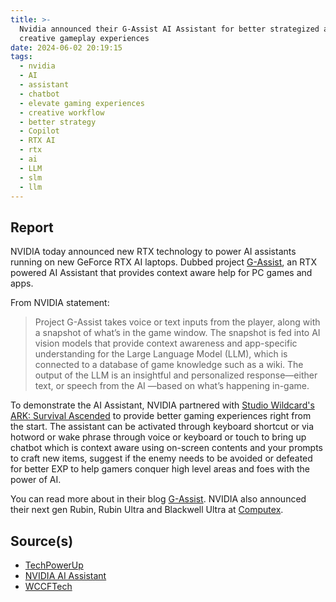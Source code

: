 ```yaml
---
title: >-
  Nvidia announced their G-Assist AI Assistant for better strategized and
  creative gameplay experiences
date: 2024-06-02 20:19:15
tags:
  - nvidia
  - AI
  - assistant
  - chatbot
  - elevate gaming experiences
  - creative workflow
  - better strategy
  - Copilot
  - RTX AI
  - rtx
  - ai
  - LLM
  - slm
  - llm
---
```

## Report

NVIDIA today announced new RTX technology to power AI assistants running on new GeForce RTX AI laptops.<!-- more --> Dubbed project [G-Assist][def], an RTX powered AI Assistant that provides context aware help for PC games and apps.

From NVIDIA statement:
> Project G-Assist takes voice or text inputs from the player, along with a snapshot of what’s in the game window. The snapshot is fed into AI vision models that provide context awareness and app-specific understanding for the Large Language Model (LLM), which is connected to a database of game knowledge such as a wiki. The output of the LLM is an insightful and personalized response—either text, or speech from the AI —based on what’s happening in-game.

To demonstrate the AI Assistant, NVIDIA partnered with [Studio Wildcard\'s][def2] [ARK: Survival Ascended][def3] to provide better gaming experiences right from the start. The assistant can be activated through keyboard shortcut or via hotword or wake phrase through voice or keyboard or touch to bring up chatbot which is context aware using on-screen contents and your prompts to craft new items, suggest if the enemy needs to be avoided or defeated for better EXP to help gamers conquer high level areas and foes with the power of AI.

You can read more about in their blog [G-Assist][def]. NVIDIA also announced their next gen Rubin, Rubin Ultra and Blackwell Ultra at [Computex][def5].

## Source(s)

- [TechPowerUp][def4]
- [NVIDIA AI Assistant][def]
- [WCCFTech][def5]

[def]: https://www.nvidia.com/en-us/geforce/news/g-assist-ai-assistant/
[def2]: http://www.studiowildcard.com/
[def3]: https://store.steampowered.com/app/2399830/ARK_Survival_Ascended/
[def4]: https://www.techpowerup.com/323091/nvidia-brings-ai-assistants-to-life-with-geforce-rtx-ai-pcs
[def5]: https://wccftech.com/nvidia-unveils-next-gen-rubin-rubin-ultra-blackwell-ultra-gpus-supercharged-vera-cpus/